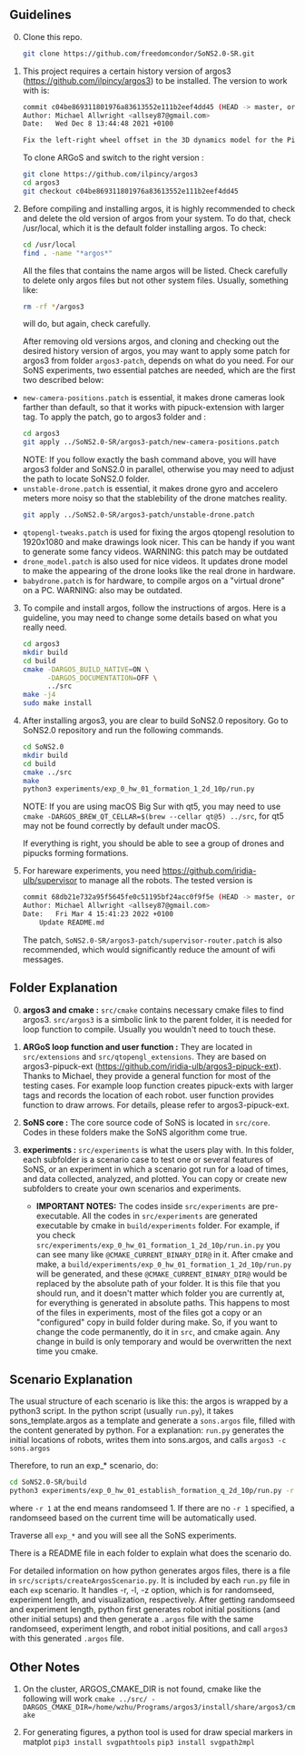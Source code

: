 ## Guidelines
0. Clone this repo.
	```bash
	git clone https://github.com/freedomcondor/SoNS2.0-SR.git
	```
1. This project requires a certain history version of argos3 (https://github.com/ilpincy/argos3) to be installed.
	The version to work with is:
	```bash
	commit c04be869311801976a83613552e111b2eef4dd45 (HEAD -> master, origin/master, origin/HEAD)
	Author: Michael Allwright <allsey87@gmail.com>
	Date:   Wed Dec 8 13:44:48 2021 +0100

	Fix the left-right wheel offset in the 3D dynamics model for the Pi-Puck (#196)
	```
	To clone ARGoS and switch to the right version :
	```bash
	git clone https://github.com/ilpincy/argos3
	cd argos3
	git checkout c04be869311801976a83613552e111b2eef4dd45
	```

2. Before compiling and installing argos, it is highly recommended to check and delete the old version of argos from your system. To do that, check /usr/local, which it is the default folder installing argos. To check:
	```bash
	cd /usr/local
	find . -name "*argos*"
	```

	All the files that contains the name argos will be listed. Check carefully to delete only argos files but not other system files. Usually, something like:
	```bash
	rm -rf */argos3
	```
	will do, but again, check carefully.

	After removing old versions argos, and cloning and checking out the desired history version of argos, you may want to apply some patch for argos3 from folder `argos3-patch`, depends on what do you need. For our SoNS experiments, two essential patches are needed, which are the first two described below:
* `new-camera-positions.patch` is essential, it makes drone cameras look farther than default, so that it works with pipuck-extension with larger tag. To apply the patch, go to argos3 folder and :
	```bash
	cd argos3
	git apply ../SoNS2.0-SR/argos3-patch/new-camera-positions.patch
	```
	NOTE: If you follow exactly the bash command above, you will have argos3 folder and SoNS2.0 in parallel, otherwise you may need to adjust the path to locate SoNS2.0 folder.
* `unstable-drone.patch` is essential, it makes drone gyro and accelero meters more noisy so that the stablebility of the drone matches reality. 
	```bash
	git apply ../SoNS2.0-SR/argos3-patch/unstable-drone.patch
	```
* `qtopengl-tweaks.patch` is used for fixing the argos qtopengl resolution to 1920x1080 and make drawings look nicer. This can be handy if you want to generate some fancy videos. WARNING: this patch may be outdated
* `drone_model.patch` is also used for nice videos. It updates drone model to make the appearing of the drone looks like the real drone in hardware.
* `babydrone.patch` is for hardware, to compile argos on a "virtual drone" on a PC. WARNING: also may be outdated.

3. To compile and install argos, follow the instructions of argos. Here is a guideline, you may need to change some details based on what you really need.
	```bash
	cd argos3
	mkdir build
	cd build
	cmake -DARGOS_BUILD_NATIVE=ON \
	      -DARGOS_DOCUMENTATION=OFF \
	      ../src
	make -j4
	sudo make install
	```

4. After installing argos3, you are clear to build SoNS2.0 repository. Go to SoNS2.0 repository and run the following commands.
	```bash
	cd SoNS2.0
	mkdir build
	cd build
	cmake ../src 
	make
	python3 experiments/exp_0_hw_01_formation_1_2d_10p/run.py
	```
	NOTE: If you are using macOS Big Sur with qt5, you may need to use `cmake -DARGOS_BREW_QT_CELLAR=$(brew --cellar qt@5) ../src`, for qt5 may not be found correctly by default under macOS.

	If everything is right, you should be able to see a group of drones and pipucks forming formations.

5. For hareware experiments, you need https://github.com/iridia-ulb/supervisor to manage all the robots. The tested version is
	```bash
	commit 68db21e732a95f5645fe0c51195bf24acc0f9f5e (HEAD -> master, origin/master, origin/HEAD)
	Author: Michael Allwright <allsey87@gmail.com>
	Date:   Fri Mar 4 15:41:23 2022 +0100
	    Update README.md
	```
	The patch, `SoNS2.0-SR/argos3-patch/supervisor-router.patch` is also recommended, which would significantly reduce the amount of wifi messages.

## Folder Explanation
0. **argos3 and cmake :** `src/cmake` contains necessary cmake files to find argos3. `src/argos3` is a simbolic link to the parent folder, it is needed for loop function to compile. Usually you wouldn't need to touch these.

1. **ARGoS loop function and user function :** They are located in `src/extensions` and `src/qtopengl_extensions`. They are based on argos3-pipuck-ext (https://github.com/iridia-ulb/argos3-pipuck-ext). Thanks to Michael, they provide a general function for most of the testing cases. For example loop function creates pipuck-exts with larger tags and records the location of each robot. user function provides function to draw arrows. For details, please refer to argos3-pipuck-ext.

2. **SoNS core :**  The core source code of SoNS is located in `src/core`. Codes in these folders make the SoNS algorithm come true.

3. **experiments :** `src/experiments` is what the users play with. In this folder, each subfolder is a scenario case to test one or several features of SoNS, or an experiment in which a scenario got run for a load of times, and data collected, analyzed, and plotted. You can copy or create new subfolders to create your own scenarios and experiments.

	* **IMPORTANT NOTES:** The codes inside `src/experiments` are pre-executable. All the codes in `src/experiments` are generated executable by cmake in `build/experiments` folder.
	For example, if you check `src/experiments/exp_0_hw_01_formation_1_2d_10p/run.in.py` 
	you can see many like `@CMAKE_CURRENT_BINARY_DIR@` in it. After cmake and make, a `build/experiments/exp_0_hw_01_formation_1_2d_10p/run.py` will be generated, and these `@CMAKE_CURRENT_BINARY_DIR@` would be replaced by the absolute path of your folder. It is this file that you should run, and it doesn't matter which folder you are currently at, for everything is generated in absolute paths.
	This happens to most of the files in experiments, most of the files got a copy or an "configured" copy in build folder during make. So, if you want to change the code permanently, do it in `src`, and cmake again. Any change in build is only temporary and would be overwritten the next time you cmake.
	
## Scenario Explanation

The usual structure of each scenario is like this: the argos is wrapped by a python3 script. In the python script (usually `run.py`), it takes sons_template.argos as a template and generate a `sons.argos` file, filled with the content generated by python. For a explanation: `run.py` generates the initial locations of robots, writes them into sons.argos, and calls `argos3 -c sons.argos`

Therefore, to run an exp_* scenario, do:

```bash
cd SoNS2.0-SR/build
python3 experiments/exp_0_hw_01_establish_formation_q_2d_10p/run.py -r 1
```
where `-r 1` at the end means randomseed 1. If there are no `-r 1` specified, a randomseed based on the current time will be automatically used.

Traverse all `exp_*` and you will see all the SoNS experiments. 

There is a README file in each folder to explain what does the scenario do.

For detailed information on how python generates argos files, there is a file in `src/scripts/createArgosScenario.py`. It is included by each `run.py` file in each `exp` scenario. It handles -r, -l, -z option, which is for randomseed, experiment length, and visualization, respectively. After getting randomseed and experiment length, python first generates robot initial positions (and other initial setups) and then generate a `.argos` file with the same randomseed, experiment length, and robot initial positions, and call `argos3` with this generated `.argos` file. 

## Other Notes

1. On the cluster, ARGOS_CMAKE_DIR is not found, cmake like the following will work
`cmake ../src/ -DARGOS_CMAKE_DIR=/home/wzhu/Programs/argos3/install/share/argos3/cmake`

2. For generating figures, a python tool is used for draw special markers in matplot
`pip3 install svgpathtools`
`pip3 install svgpath2mpl`